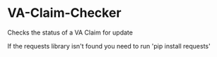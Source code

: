 # VA-Claim-Checker
Checks the status of a VA Claim for update

If the requests library isn't found you need to run 'pip install requests'
